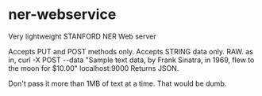 # ner-webservice

Very lightweight STANFORD NER Web server

Accepts PUT and POST methods only.
Accepts STRING data only. RAW.
as in, curl -X POST --data "Sample text data, by Frank Sinatra, in 1969, flew to the moon for $10.00" localhost:9000
Returns JSON.

Don't pass it more than 1MB of text at a time. That would be dumb.
